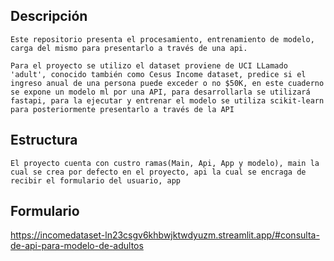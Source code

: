 ## Descripción
    Este repositorio presenta el procesamiento, entrenamiento de modelo, carga del mismo para presentarlo a través de una api.
    
    Para el proyecto se utilizo el dataset proviene de UCI LLamado 'adult', conocido también como Cesus Income dataset, predice si el ingreso anual de una persona puede exceder o no $50K, en este cuaderno se expone un modelo ml por una API, para desarrollarla se utilizará fastapi, para la ejecutar y entrenar el modelo se utiliza scikit-learn para posteriormente presentarlo a través de la API

## Estructura
    El proyecto cuenta con custro ramas(Main, Api, App y modelo), main la cual se crea por defecto en el proyecto, api la cual se encraga de recibir el formulario del usuario, app 

## Formulario 
   https://incomedataset-ln23csgv6khbwjktwdyuzm.streamlit.app/#consulta-de-api-para-modelo-de-adultos
   
    
